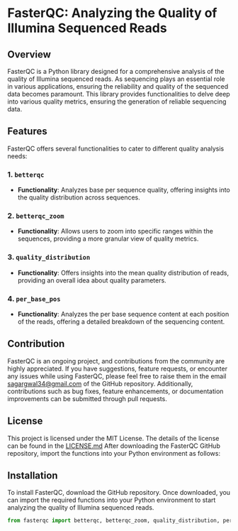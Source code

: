 # FasterQC: Analyzing the Quality of Illumina Sequenced Reads

## Overview

FasterQC is a Python library designed for a comprehensive analysis of the quality of Illumina sequenced reads. As sequencing plays an essential role in various applications, ensuring the reliability and quality of the sequenced data becomes paramount. This library provides functionalities to delve deep into various quality metrics, ensuring the generation of reliable sequencing data.

## Features

FasterQC offers several functionalities to cater to different quality analysis needs:

### 1. `betterqc`

- **Functionality**: Analyzes base per sequence quality, offering insights into the quality distribution across sequences.

### 2. `betterqc_zoom`

- **Functionality**: Allows users to zoom into specific ranges within the sequences, providing a more granular view of quality metrics.

### 3. `quality_distribution`

- **Functionality**: Offers insights into the mean quality distribution of reads, providing an overall idea about quality parameters.

### 4. `per_base_pos`

- **Functionality**: Analyzes the per base sequence content at each position of the reads, offering a detailed breakdown of the sequencing content.

## Contribution

FasterQC is an ongoing project, and contributions from the community are highly appreciated. If you have suggestions, feature requests, or encounter any issues while using FasterQC, please feel free to raise them in the email sagargwal34@gmail.com of the GitHub repository. Additionally, contributions such as bug fixes, feature enhancements, or documentation improvements can be submitted through pull requests.

## License

This project is licensed under the MIT License. The details of the license can be found in the [LICENSE.md](LICENSE.md)
After downloading the FasterQC GitHub repository, import the functions into your Python environment as follows:
## Installation

To install FasterQC, download the GitHub repository. Once downloaded, you can import the required functions into your Python environment to start analyzing the quality of Illumina sequenced reads.

```python
from fasterqc import betterqc, betterqc_zoom, quality_distribution, per_base_pos






 
